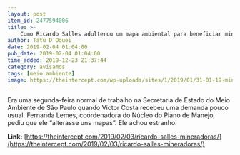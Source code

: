 ```yaml
---
layout: post
item_id: 2477594006
title: >-
    Como Ricardo Salles adulterou um mapa ambiental para beneficiar mineradoras
author: Tatu D'Oquei
date: 2019-02-04 01:04:00
pub_date: 2019-02-04 01:04:00
time_added: 2019-12-23 21:37:44
category: avisamos
tags: [meio ambiente]
image: https://theintercept.com/wp-uploads/sites/1/2019/01/31-01-19-ministro-sales-1548976640.jpg
---
```


Era uma segunda-feira normal de trabalho na Secretaria de Estado do Meio Ambiente de São Paulo quando Victor Costa recebeu uma demanda pouco usual. Fernanda Lemes, coordenadora do Núcleo do Plano de Manejo, pediu que ele “alterasse uns mapas”. Ele achou estranho.

**Link:** [https://theintercept.com/2019/02/03/ricardo-salles-mineradoras/](https://theintercept.com/2019/02/03/ricardo-salles-mineradoras/)

